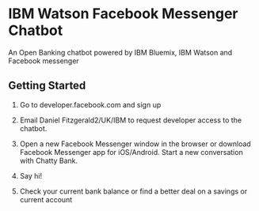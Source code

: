 # IBM Watson Facebook Messenger Chatbot
An Open Banking chatbot powered by IBM Bluemix, IBM Watson and Facebook messenger

## Getting Started

1. Go to developer.facebook.com and sign up

2. Email Daniel Fitzgerald2/UK/IBM to request developer access to the chatbot.

3. Open a new Facebook Messenger window in the browser or download Facebook Messenger
app for iOS/Android. Start a new conversation with Chatty Bank.

4. Say hi!

5. Check your current bank balance or find a better deal on a savings or current account

<!-- ### Configure the Node.js bot app

1. Login to Bluemix and create an instance of the Watson Conversation service.
2. Note down the

Open a new terminal window or command prompt

Clone the repository onto your machine

`$ git clone <repo_url>`

Open `ibmwatson-fb-messenger-chatbot/config/config.json` in a text-editor.

    {
        "appSecret": "",
        "pageAccessToken": "",
        "validationToken": "",
        "serverURL": "",
        "conversationUrl": "",
        "conversationUsername": "",
        "conversationPassword": "",
        "conversationWorkspace": ""
    }

Replace these values with those from your Facebook Developer account
and Watson Conversation service. -->
